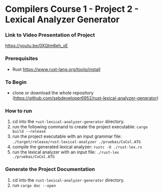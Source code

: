 # Compilers Course 1 - Project 2 - Lexical Analyzer Generator

### Link to Video Presentation of Project

<https://youtu.be/0XQtm6eh_xE>

### Prerequisites
- Rust <https://www.rust-lang.org/tools/install>

### To Begin
- clone or download the whole repository (<https://github.com/sebdeveloper6952/rust-lexical-analyzer-generator>)

### How to run

1. cd into the `rust-lexical-analyzer-generator` directory.
2. run the following command to create the project executable: `cargo build --release`
3. run the project executable with an input grammar file: `./target/release/rust-lexical-analyzer ./pruebas/CoCol.ATG`
4. compile the generated lexical analyzer: `rustc -O ./rust-lex.rs`
5. run the lexical analyzer with an input file: `./rust-lex ./pruebas/CoCol.ATG`

### Generate the Project Documentation
1. cd into the `rust-lexical-analyzer-generator` directory.
1. run `cargo doc --open`
